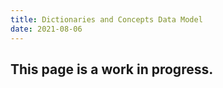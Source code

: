 ```yaml
---
title: Dictionaries and Concepts Data Model
date: 2021-08-06
---
```


## This page is a work in progress.